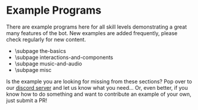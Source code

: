 # Example Programs

There are example programs here for all skill levels demonstrating a great many features of the bot. New examples are added frequently, please check regularly for new content.

* \subpage the-basics
* \subpage interactions-and-components
* \subpage music-and-audio
* \subpage misc

Is the example you are looking for missing from these sections? Pop over to our [discord server](https://discord.com/dpp) and let us know what you need... Or, even better, if you know how to do something and want to contribute an example of your own, just submit a PR!